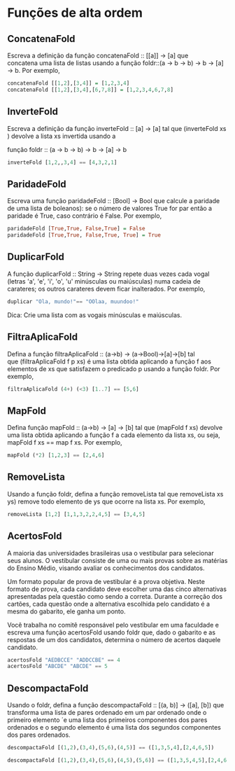 # Funções de alta ordem

## ConcatenaFold

Escreva a definição da função concatenaFold :: [[a]] -> [a] que concatena uma lista de listas usando a função foldr::(a -> b -> b) -> b -> [a] -> b. Por exemplo,

```haskell
concatenaFold [[1,2],[3,4]] = [1,2,3,4]
concatenaFold [[1,2],[3,4],[6,7,8]] = [1,2,3,4,6,7,8]
```

## InverteFold

Escreva a definição da função inverteFold :: [a] -> [a] tal que (inverteFold xs ) devolve a lista xs invertida usando a

função foldr :: (a -> b -> b) -> b -> [a] -> b

```haskell
inverteFold [1,2,,3,4] == [4,3,2,1]
```

## ParidadeFold

Escreva uma função paridadeFold :: [Bool] -> Bool que calcule a paridade de uma lista de boleanos): se o número de valores True for par então a paridade é True, caso contrário é False. Por exemplo,

```haskell
paridadeFold [True,True, False,True] = False
paridadeFold [True,True, False,True, True] = True
```

## DuplicarFold

A função duplicarFold :: String -> String repete duas vezes cada vogal (letras 'a', 'e', 'i', 'o', 'u' minúsculas ou maiúsculas) numa cadeia de carateres; os outros carateres devem ficar inalterados. Por exemplo,

```haskell
duplicar "Ola, mundo!"== "OOlaa, muundoo!"
```

Dica: Crie uma lista com as vogais minúsculas e maiúsculas.

## FiltraAplicaFold

Defina a função filtraAplicaFold :: (a->b) -> (a->Bool)->[a]->[b] tal que (filtraAplicaFold f p xs) é uma lista obtida aplicando a função f aos elementos de xs que satisfazem o predicado p usando a função foldr. Por exemplo,

```haskell
filtraAplicaFold (4+) (<3) [1..7] == [5,6]
```

## MapFold

Defina função mapFold :: (a->b) -> [a] -> [b] tal que (mapFold f xs) devolve uma lista obtida aplicando a função f a cada elemento da lista xs, ou seja, mapFold f xs == map f xs. Por exemplo,

```haskell
mapFold (*2) [1,2,3] == [2,4,6]
```

## RemoveLista

Usando a função foldr, defina a função removeLista tal que  removeLista xs ys) remove todo elemento de ys que ocorre na lista xs. Por exemplo,

```haskell
removeLista [1,2] [1,1,3,2,2,4,5] == [3,4,5]
```

## AcertosFold

A maioria das universidades brasileiras usa o vestibular para selecionar seus alunos. O vestibular consiste de uma ou mais provas sobre as matérias do Ensino Médio, visando avaliar os conhecimentos dos candidatos.

Um formato popular de prova de vestibular é a prova objetiva. Neste formato de prova, cada candidato deve escolher uma das cinco alternativas apresentadas pela questão como sendo a correta. Durante a correção dos cartões, cada questão onde a alternativa escolhida pelo candidato é a mesma do gabarito, ele ganha um ponto.

Você trabalha no comitê responsável pelo vestibular em uma faculdade e escreva uma função acertosFold usando foldr que, dado o gabarito e as respostas de um dos candidatos, determina o número de acertos daquele candidato.

```haskell
acertosFold "AEDBCCE" "ADDCCBE" == 4
acertosFold "ABCDE" "ABCDE" == 5
```

## DescompactaFold

Usando o foldr, defina a função descompactaFold :: [(a, b)] -> ([a], [b]) que transforma uma lista de pares ordenado em um par ordenado onde o primeiro elemento ´e uma lista dos primeiros
componentes dos pares ordenados e o segundo elemento é uma lista dos segundos componentes dos pares ordenados.

```haskell
descompactaFold [(1,2),(3,4),(5,6),(4,5)] == ([1,3,5,4],[2,4,6,5])

descompactaFold [(1,2),(3,4),(5,6),(4,5),(5,6)] == ([1,3,5,4,5],[2,4,6,5,6])
```
